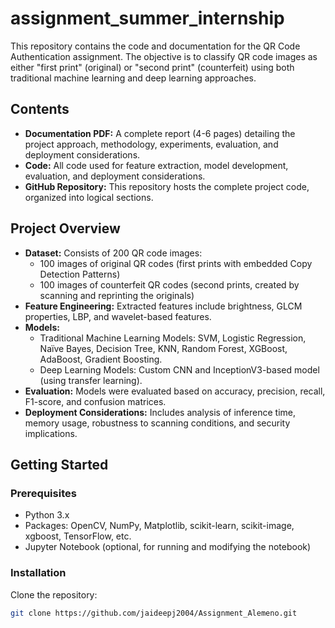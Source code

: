 # assignment_summer_internship

This repository contains the code and documentation for the QR Code Authentication assignment. The objective is to classify QR code images as either "first print" (original) or "second print" (counterfeit) using both traditional machine learning and deep learning approaches.

## Contents
- **Documentation PDF:** A complete report (4-6 pages) detailing the project approach, methodology, experiments, evaluation, and deployment considerations.
- **Code:** All code used for feature extraction, model development, evaluation, and deployment considerations.
- **GitHub Repository:** This repository hosts the complete project code, organized into logical sections.

## Project Overview
- **Dataset:** Consists of 200 QR code images:
  - 100 images of original QR codes (first prints with embedded Copy Detection Patterns)
  - 100 images of counterfeit QR codes (second prints, created by scanning and reprinting the originals)
- **Feature Engineering:** Extracted features include brightness, GLCM properties, LBP, and wavelet-based features.
- **Models:** 
  - Traditional Machine Learning Models: SVM, Logistic Regression, Naïve Bayes, Decision Tree, KNN, Random Forest, XGBoost, AdaBoost, Gradient Boosting.
  - Deep Learning Models: Custom CNN and InceptionV3-based model (using transfer learning).
- **Evaluation:** Models were evaluated based on accuracy, precision, recall, F1-score, and confusion matrices.
- **Deployment Considerations:** Includes analysis of inference time, memory usage, robustness to scanning conditions, and security implications.

## Getting Started

### Prerequisites
- Python 3.x
- Packages: OpenCV, NumPy, Matplotlib, scikit-learn, scikit-image, xgboost, TensorFlow, etc.
- Jupyter Notebook (optional, for running and modifying the notebook)

### Installation
Clone the repository:
```bash
git clone https://github.com/jaideepj2004/Assignment_Alemeno.git
